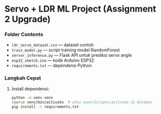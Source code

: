 # Servo + LDR ML Project (Assignment 2 Upgrade)

### Folder Contents
- `ldr_servo_dataset.csv` — dataset contoh
- `train_model.py` — script training model RandomForest
- `server_inference.py` — Flask API untuk prediksi servo angle
- `esp32_sketch.ino` — kode Arduino ESP32
- `requirements.txt` — dependensi Python

### Langkah Cepat
1. Install dependensi:
   ```bash
   python -m venv venv
   source venv/bin/activate  # atau venv\Scripts\activate di Windows
   pip install -r requirements.txt
